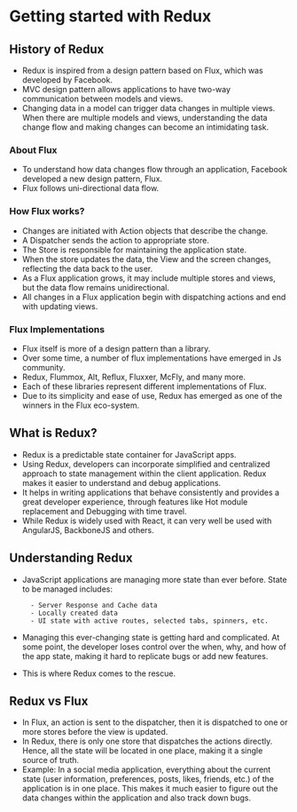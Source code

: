 # Getting started with Redux

## History of Redux

- Redux is inspired from a design pattern based on Flux, which was developed by Facebook.
- MVC design pattern allows applications to have two-way communication between models and views.
- Changing data in a model can trigger data changes in multiple views. When there are multiple models and views, understanding the data change flow and making changes can become an intimidating task.

### About Flux

- To understand how data changes flow through an application, Facebook developed a new design pattern, Flux.
- Flux follows uni-directional data flow.

### How Flux works?
- Changes are initiated with Action objects that describe the change.
- A Dispatcher sends the action to appropriate store.
- The Store is responsible for maintaining the application state.
- When the store updates the data, the View and the screen changes, reflecting the data back to the user.
- As a Flux application grows, it may include multiple stores and views, but the data flow remains unidirectional.
- All changes in a Flux application begin with dispatching actions and end with updating views.

### Flux Implementations

- Flux itself is more of a design pattern than a library.
- Over some time, a number of flux implementations have emerged in Js community.
- Redux, Flummox, Alt, Reflux, Fluxxer, McFly, and many more.
- Each of these libraries represent different implementations of Flux.
- Due to its simplicity and ease of use, Redux has emerged as one of the winners in the Flux eco-system.

## What is Redux?
- Redux is a predictable state container for JavaScript apps.
- Using Redux, developers can incorporate simplified and centralized approach to state management within the client application. Redux makes it easier to understand and debug applications.
- It helps in writing applications that behave consistently and provides a great developer experience, through features like Hot module replacement and Debugging with time travel.
- While Redux is widely used with React, it can very well be used with AngularJS, BackboneJS and others.

## Understanding Redux
- JavaScript applications are managing more state than ever before. State to be managed includes:

        - Server Response and Cache data
        - Locally created data
        - UI state with active routes, selected tabs, spinners, etc.
- Managing this ever-changing state is getting hard and complicated. At some point, the developer loses control over the when, why, and how of the app state, making it hard to replicate bugs or add new features.
- This is where Redux comes to the rescue.


## Redux vs Flux
- In Flux, an action is sent to the dispatcher, then it is dispatched to one or more stores before the view is updated.
- In Redux, there is only one store that dispatches the actions directly. Hence, all the state will be located in one place, making it a single source of truth.
- Example: In a social media application, everything about the current state (user information, preferences, posts, likes, friends, etc.) of the application is in one place. This makes it much easier to figure out the data changes within the application and also track down bugs.
